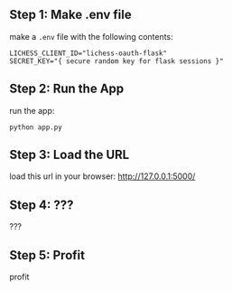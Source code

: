Step 1: Make .env file
----------------------
make a `.env` file with the following contents:

```
LICHESS_CLIENT_ID="lichess-oauth-flask"
SECRET_KEY="{ secure random key for flask sessions }"
```

Step 2: Run the App
-------------------
run the app:
```
python app.py
```

Step 3: Load the URL
--------------------
load this url in your browser: http://127.0.0.1:5000/

Step 4: ???
-----------
???

Step 5: Profit
--------------
profit
